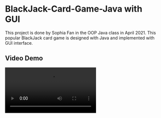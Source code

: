 # BlackJack-Card-Game-Java with GUI
This project is done by Sophia Fan in the OOP Java class in April 2021. This popular BlackJack card game is designed with Java and implemented with GUI interface.

## Video Demo
![videoDemo](https://user-images.githubusercontent.com/44684992/127752440-fbe6bb06-603c-4d93-9f4a-63e9ed89d4d2.mov)
